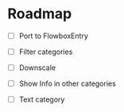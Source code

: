 


# Roadmap

- [ ] Port to FlowboxEntry

- [ ] Filter categories

- [ ] Downscale

- [ ] Show Info in other categories

- [ ] Text category
